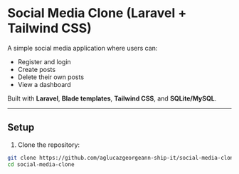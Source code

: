 # Social Media Clone (Laravel + Tailwind CSS)

A simple social media application where users can:
- Register and login
- Create posts
- Delete their own posts
- View a dashboard

Built with **Laravel**, **Blade templates**, **Tailwind CSS**, and **SQLite/MySQL**.

---

## Setup

1. Clone the repository:

```bash
git clone https://github.com/aglucazgeorgeann-ship-it/social-media-clone.git
cd social-media-clone
